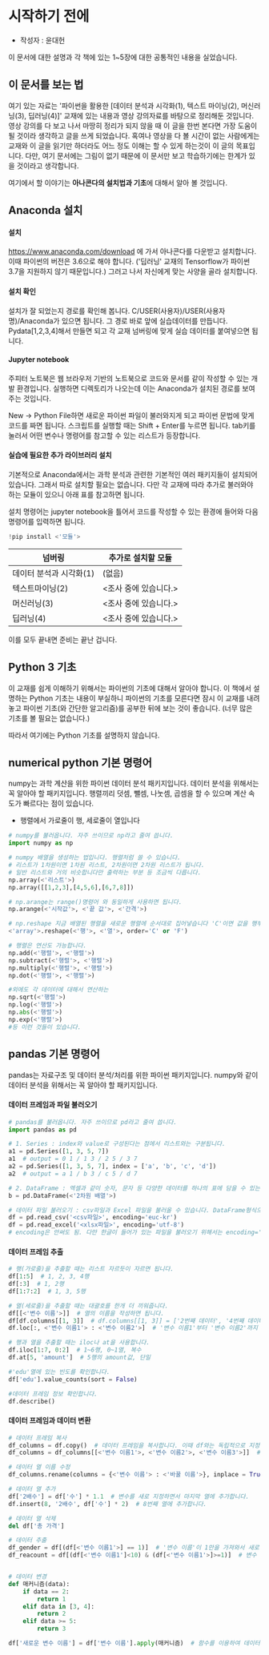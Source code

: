 # 시작하기 전에

- 작성자 : 윤대헌

이 문서에 대한 설명과 각 책에 있는 1~5장에 대한 공통적인 내용을 실었습니다.

## 이 문서를 보는 법

여기 있는 자료는 '파이썬을 활용한 [데이터 분석과 시각화(1), 텍스트 마이닝(2), 머신러닝(3), 딥러닝(4)]' 교재에 있는 내용과 영상 강의자료를 바탕으로 정리해둔 것입니다. 영상 강의를 다 보고 나서 마땅히 정리가 되지 않을 때 이 글을 한번 본다면 가장 도움이 될 것이라 생각하고 글을 쓰게 되었습니다. 혹여나 영상을 다 볼 시간이 없는 사람에게는 교재와 이 글을 읽기만 하더라도 어느 정도 이해는 할 수 있게 하는것이 이 글의 목표입니다. 다만, 여기 문서에는 그림이 없기 때문에 이 문서만 보고 학습하기에는 한계가 있을 것이라고 생각합니다.

여기에서 할 이야기는 **아나콘다의 설치법과 기초**에 대해서 알아 볼 것입니다.



## Anaconda 설치

#### 설치

https://www.anaconda.com/download 에 가서 아나콘다를 다운받고 설치합니다. 이때 파이썬의 버전은 3.6으로 해야 합니다. ('딥러닝' 교재의 Tensorflow가 파이썬 3.7을 지원하지 않기 때문입니다.) 그러고 나서 자신에게 맞는 사양을 골라 설치합니다. 

#### 설치 확인

설치가 잘 되었는지 경로를 확인해 봅니다. C/USER(사용자)/USER(사용자명)/Anaconda가 있으면 됩니다. 그 경로 바로 앞에 실습데이터를 만듭니다. Pydata[1,2,3,4]해서 만들면 되고 각 교재 넘버링에 맞게 실습 데이터를 붙여넣으면 됩니다.

#### Jupyter notebook

주피터 노트북은 웹 브라우저 기반의 노트북으로 코드와 문서를 같이 작성할 수 있는 개발 환경입니다. 실행하면 디렉토리가 나오는데 이는 Anaconda가 설치된 경로를 보여주는 것입니다.

New -> Python File하면 새로운 파이썬 파일이 불러와지게 되고 파이썬 문법에 맞게 코드를 짜면 됩니다. 스크립트를 실행할 때는 Shift + Enter를 누르면 됩니다. tab키를 눌러서 어떤 변수나 명령어를 참고할 수 있는 리스트가 등장합니다.

#### 실습에 필요한 추가 라이브러리 설치

기본적으로 Anaconda에서는 과학 분석과 관련한 기본적인 여러 패키지들이 설치되어 있습니다. 그래서 따로 설치할 필요는 없습니다. 다만 각 교재에 따라 추가로 불러와야 하는 모듈이 있으니 아래 표를 참고하면 됩니다.

설치 명령어는 jupyter notebook을 틀어서 코드를 작성할 수 있는 환경에 들어와 다음 명령어를 입력하면 됩니다.

```python
!pip install <'모듈'>
```

| 넘버링                  | 추가로 설치할 모듈    |
| ----------------------- | --------------------- |
| 데이터 분석과 시각화(1) | (없음)                |
| 텍스트마이닝(2)         | <조사 중에 있습니다.> |
| 머신러닝(3)             | <조사 중에 있습니다.> |
| 딥러닝(4)               | <조사 중에 있습니다.> |

이를 모두 끝내면 준비는 끝난 겁니다.



## Python 3 기초

이 교재를 쉽게 이해하기 위해서는 파이썬의 기초에 대해서 알아야 합니다. 이 책에서 설명하는 Python 기초는 내용이 부실하니 파이썬의 기초를 모른다면 잠시 이 교재를 내려놓고 파이썬 기초(와 간단한 알고리즘)를 공부한 뒤에 보는 것이 좋습니다. (너무 많은 기초를 볼 필요는 없습니다.)

따라서 여기에는 Python 기초를 설명하지 않습니다.



## numerical python 기본 명령어

numpy는 과학 계산을 위한 파이썬 데이터 분석 패키지입니다. 데이터 분석을 위해서는 꼭 알아야 할 패키지입니다. 행렬끼리 덧셈, 뺄셈, 나눗셈, 곱셈을 할 수 있으며 계산 속도가 빠르다는 점이 있습니다. 

* 행렬에서 가로줄이 행, 세로줄이 열입니다

```python
# numpy를 불러옵니다. 자주 쓰이므로 np라고 줄여 씁니다.
import numpy as np

# numpy 배열을 생성하는 법입니다. 행렬처럼 쓸 수 있습니다.
# 리스트가 1차원이면 1차원 리스트, 2차원이면 2차원 리스트가 됩니다.
# 일반 리스트와 거의 비슷합니다만 출력하는 부분 등 조금씩 다릅니다.
np.array(<'리스트'>)
np.array([[1,2,3],[4,5,6],[6,7,8]])

# np.arange는 range()명령어 와 동일하게 사용하면 됩니다.
np.arange(<'시작값'>, <'끝 값'>, <'간격'>)

# np.reshape 지금 배열된 행렬을 새로운 행렬에 순서대로 집어넣습니다 'C'이면 값을 행부터 넣습니다.
<'array'>.reshape(<'행'>, <'열'>, order='C' or 'F')

# 행렬은 연산도 가능합니다.
np.add(<'행렬'>, <'행렬'>)
np.subtract(<'행렬'>, <'행렬'>)
np.multiply(<'행렬'>, <'행렬'>)
np.dot(<'행렬'>, <'행렬'>)

#외에도 각 데이터에 대해서 연산하는
np.sqrt(<'행렬'>)
np.log(<'행렬'>)
np.abs(<'행렬'>)
np.exp(<'행렬'>)
#등 이런 것들이 있습니다.
```



## pandas 기본 명령어

pandas는 자료구조 및 데이터 분석/처리를 위한 파이썬 패키지입니다. numpy와 같이 데이터 분석을 위해서는 꼭 알아야 할 패키지입니다.

#### 데이터 프레임과 파일 불러오기

```python
# pandas를 불러옵니다. 자주 쓰이므로 pd라고 줄여 씁니다.
import pandas as pd

# 1. Series : index와 value로 구성된다는 점에서 리스트와는 구분됩니다.
a1 = pd.Series([1, 3, 5, 7])
a1  # output = 0 1 / 1 3 / 2 5 / 3 7
a2 = pd.Series([1, 3, 5, 7], index = ['a', 'b', 'c', 'd'])
a2  # output = a 1 / b 3 / c 5 / d 7

# 2. DataFrame : 엑셀과 같이 숫자, 문자 등 다양한 데이터를 하나의 표에 담을 수 있는 자료 구조
b = pd.DataFrame(<'2차원 배열'>)

# 데이터 파일 불러오기 : csv파일과 Excel 파일을 불러올 수 있습니다. DataFrame형식으로 저장됩니다.
df = pd.read_csv('<csv파일>', encoding='euc-kr')
df = pd.read_excel('<xlsx파일>', encoding='utf-8')
# encoding은 안써도 됨. 다만 한글이 들어가 있는 파일을 불러오기 위해서는 encoding='euc-kr'를 해야 합니다.
```

#### 데이터 프레임 추출

```python
# 행(가로줄)을 추출할 때는 리스트 자르듯이 자르면 됩니다.
df[1:5]  # 1, 2, 3, 4행
df[:3]  # 1, 2행
df[1:7:2]  # 1, 3, 5행

# 열(세로줄)을 추출할 때는 대괄호를 한개 더 끼워줍니다.
df[[<'변수 이름'>]]  # 열의 이름을 작성하면 됩니다.
df[df.columns[[1, 3]]  # df.columns[[1, 3]] = ['2번째 데이터', '4번째 데이터'] 인텍싱 1과 3을 가져옵니다.
df.loc[:, <'변수 이름1'> : <'변수 이름2'>]  # '변수 이름1'부터 '변수 이름2'까지 가져옵니다.

# 행과 열을 추출할 때는 iloc나 at을 사용합니다.
df.iloc[1:7, 0:2]  # 1~6행, 0~1열, 복수
df.at[5, 'amount']  # 5행의 amount값, 단일

#'edu'열에 있는 빈도를 확인합니다.
df['edu'].value_counts(sort = False)

#데이터 프레임 정보 확인합니다.
df.describe()
```

#### 데이터 프레임과 데이터 변환

```python
# 데이터 프레임 복사
df_columns = df.copy()  # 데이터 프레임을 복사합니다. 이때 df와는 독립적으로 지정됩니다.
df_columns = df_columns[[<'변수 이름1'>, <'변수 이름2'>, <'변수 이름3'>]]  # 3개의 열만 가져옵니다.

# 데이터 열 이름 수정
df_columns.rename(columns = {<'변수 이름'> : <'바꿀 이름'>}, inplace = True) # 열의 변수이름을 바꿉니다.

# 데이터 열 추가
df['2배수'] = df['수'] * 1.1  # 변수를 새로 지정하면서 마지막 열에 추가합니다.
df.insert(8, '2배수', df['수'] * 2)  # 8번째 열에 추가합니다.

# 데이터 열 삭제
del df['총 가격']

# 데이터 추출
df_gender = df[(df[<'변수 이름1'>] == 1)]  # '변수 이름'이 1만을 가져와서 새로 데이터프레임을 만듭니다.
df_reacount = df[(df[<'변수 이름1']<10) & (df[<'변수 이름1'>]>=1)]  # 변수 이름1 값에서 1보다 크거나 같고 10보다 작은 데이터를 만족하는 것만 불러옵니다.


# 데이터 변경
def 매커니즘(data):
    if data == 2:
        return 1
    elif data in [3, 4]:
        return 2
    elif data >= 5:
        return 3

df['새로운 변수 이름'] = df['변수 이름'].apply(매커니즘)  # 함수를 이용하여 데이터를 일괄적으로 변경합니다.
```
